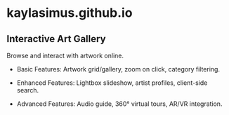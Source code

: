 # kaylasimus.github.io

## Interactive Art Gallery

Browse and interact with artwork online.

- Basic Features: Artwork grid/gallery, zoom on click, category filtering.

- Enhanced Features: Lightbox slideshow, artist profiles, client-side search.

- Advanced Features: Audio guide, 360° virtual tours, AR/VR integration.

